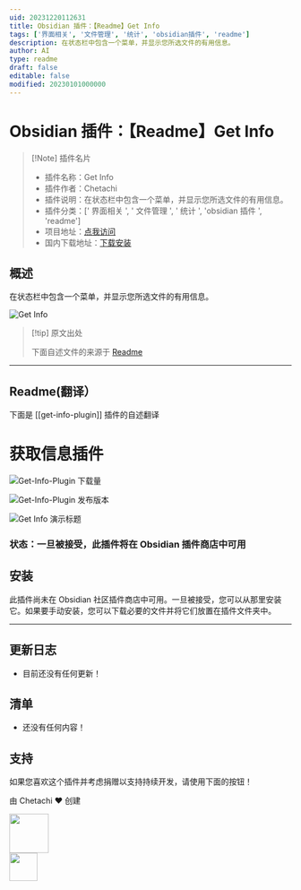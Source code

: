 ```yaml
---
uid: 20231220112631
title: Obsidian 插件：【Readme】Get Info
tags: ['界面相关', '文件管理', '统计', 'obsidian插件', 'readme']
description: 在状态栏中包含一个菜单，并显示您所选文件的有用信息。
author: AI
type: readme
draft: false
editable: false
modified: 20230101000000
---
```


# Obsidian 插件：【Readme】Get Info

> [!Note] 插件名片
> - 插件名称：Get Info
> - 插件作者：Chetachi
> - 插件说明：在状态栏中包含一个菜单，并显示您所选文件的有用信息。
> - 插件分类：[' 界面相关 ', ' 文件管理 ', ' 统计 ', 'obsidian 插件 ', 'readme']
> - 项目地址：[点我访问](https://github.com/chetachiezikeuzor/Get-Info-Plugin)
> - 国内下载地址：[下载安装](https://pkmer.cn/products/plugin/pluginMarket/?get-info-plugin)

## 概述

在状态栏中包含一个菜单，并显示您所选文件的有用信息。

![Get Info](https://cdn.pkmer.cn/covers/get-info-plugin.png!pkmer)

> [!tip] 原文出处
>
>下面自述文件的来源于 [Readme](https://ghproxy.net/https://raw.githubusercontent.com/chetachiezikeuzor/Get-Info-Plugin/master/README.md)

---

## Readme(翻译）

下面是 [[get-info-plugin]] 插件的自述翻译

# 获取信息插件

![Get-Info-Plugin 下载量](https://img.shields.io/github/downloads/chetachiezikeuzor/Get-Info-Plugin/total.svg)

![Get-Info-Plugin 发布版本](https://img.shields.io/github/v/release/chetachiezikeuzor/Get-Info-Plugin)

![Get Info 演示标题](https://cdn.pkmer.cn/covers/get-info-plugin_1_2.png!pkmer)

### 状态：一旦被接受，此插件将在 Obsidian 插件商店中可用

## 安装

此插件尚未在 Obsidian 社区插件商店中可用。一旦被接受，您可以从那里安装它。如果要手动安装，您可以下载必要的文件并将它们放置在插件文件夹中。

---

## 更新日志

- 目前还没有任何更新！

## 清单

- 还没有任何内容！

## 支持

如果您喜欢这个插件并考虑捐赠以支持持续开发，请使用下面的按钮！

由 Chetachi ❤️ 创建

<a href="https://paypal.me/chelseaezikeuzor">
<img src="https://raw.githubusercontent.com/chetachiezikeuzor/Get-Info-Plugin/master/assets/paypal.svg" height="70"></a>
<br/>
<a href="https://ko-fi.com/chetachi">
<img src="https://raw.githubusercontent.com/chetachiezikeuzor/Get-Info-Plugin/master/assets/kofi_color.svg" height="50"></a>



